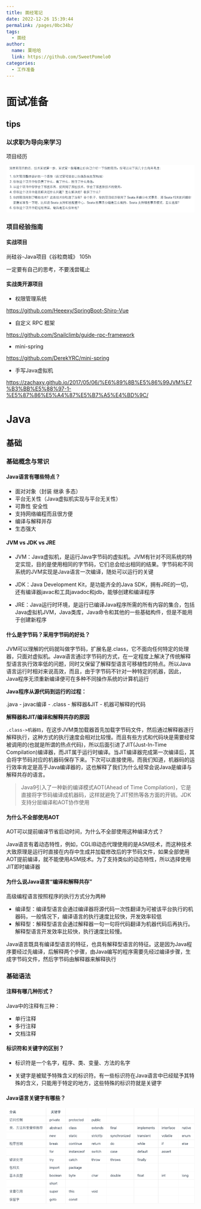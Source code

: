 ```yaml
---
title: 面经笔记
date: 2022-12-26 15:39:44
permalink: /pages/0bc34b/
tags: 
  - 面经
author: 
  name: 栗哈哈
  link: https://github.com/SweetPomelo0
categories: 
  - 工作准备
---
```


# 面试准备

## tips

### 以求职为导向来学习

项目经历

![image-20221226113351449](https://raw.githubusercontent.com/SweetPomelo0/picGo/main/img/202212261443231.png)

### 项目经验指南

#### 实战项目

尚硅谷-Java项目《谷粒商城》 105h

一定要有自己的思考，不要浅尝辄止



#### 实战类开源项目

* 权限管理系统

https://github.com/Heeexy/SpringBoot-Shiro-Vue

* 自定义 RPC 框架

https://github.com/Snailclimb/guide-rpc-framework

* mini-spring

https://github.com/DerekYRC/mini-spring

* 手写Java虚拟机

https://zachaxy.github.io/2017/05/06/%E6%89%8B%E5%86%99JVM%E7%B3%BB%E5%88%97-1-%E5%87%86%E5%A4%87%E5%B7%A5%E4%BD%9C/

# Java

## 基础

### 基础概念与常识

#### Java语言有哪些特点？

* 面对对象（封装 继承 多态）
* 平台无关性（Java虚拟机实现与平台无关性）
* 可靠性 安全性
* 支持网络编程而且很方便
* 编译与解释并存
* 生态强大



#### JVM vs JDK vs JRE

* JVM：Java虚拟机，是运行Java字节码的虚拟机。JVM有针对不同系统的特定实现，目的是使用相同的字节码，它们总会给出相同的结果。字节码和不同系统的JVM实现是Java语言一次编译，随处可以运行的关键

* JDK：Java Development Kit，是功能齐全的Java SDK，拥有JRE的一切，还有编译器javac和工具javadoc和jdb，能够创建和编译程序

* JRE：Java运行时环境，是运行已编译Java程序所需的所有内容的集合，包括Java虚拟机JVM，Java类库，Java命令和其他的一些基础构件，但是不能用于创建新程序

  

#### 什么是字节码？采用字节码的好处？

JVM可以理解的代码就叫做字节码，扩展名是.class，它不面向任何特定的处理器，只面对虚拟机。Java语言通过字节码的方式，在一定程度上解决了传统解释型语言执行效率低的问题，同时又保留了解释型语言可移植性的特点。所以Java语言运行时相对来说高效，而且，由于字节码不针对一种特定的机器，因此，Java程序无须重新编译便可在多种不同操作系统的计算机运行

**Java程序从源代码到运行的过程：**

.java - javac编译 - .class - 解释器&JIT - 机器可解释的代码

**解释器和JIT/编译和解释共存的原因**

`.class->机器码`，在这步JVM类加载器首先加载字节码文件，然后通过解释器逐行解释执行，这种方式的执行速度会相对比较慢。而且有些方式和代码块是需要经常被调用的(也就是所谓的热点代码)，所以后面引进了JIT(Just-In-Time Compilation)编译器，而JIT属于运行时编译。当JIT编译器完成第一次编译后，其会将字节码对应的机器码保存下来。下次可以直接使用。而我们知道，机器码的运行效率肯定是高于Java编译器的，这也解释了我们为什么经常会说Java是编译与解释共存的语言。

> Java9引入了一种新的编译模式AOT(Ahead of Time Compilation)，它是直接将字节码编译成机器码，这样就避免了JIT预热等各方面的开销。JDK支持分层编译和AOT协作使用



#### 为什么不全部使用AOT

AOT可以提前编译节省启动时间，为什么不全部使用这种编译方式？

Java语言有着动态特性，例如，CGLIB动态代理使用的是ASM技术，而这种技术大致原理是运行时直接在内存中生成并加载修改后的字节码文件，如果全部使用AOT提前编译，就不能使用ASM技术。为了支持类似的动态特性，所以选择使用JIT即时编译器



#### 为什么说Java语言“编译和解释共存”

高级编程语言按照程序的执行方式分为两种

* 编译型：编译型语言会通过编译器将源代码一次性翻译为可被该平台执行的机器码，一般情况下，编译语言的执行速度比较快，开发效率较低
* 解释型：解释型语言会通过解释器一句一句将代码翻译为机器代码后再执行。解释型语言开发效率比较快，执行速度比较慢。

Java语言既具有编译型语言的特征，也具有解释型语言的特征。这是因为Java程序要经过先编译，后解释两个步骤，由Java编写的程序需要先经过编译步骤，生成字节码文件，然后字节码由解释器来解释执行



### 基础语法

#### 注释有哪几种形式？

Java中的注释有三种：

* 单行注释
* 多行注释
* 文档注释



#### 标识符和关键字的区别？

* 标识符是一个名字，程序、类、变量、方法的名字

* 关键字是被赋予特殊含义的标识符。有一些标识符在Java语言中已经赋予其特殊的含义，只能用于特定的地方，这些特殊的标识符就是关键字

  

#### Java语言关键字有哪些？

![image-20221226145612527](https://raw.githubusercontent.com/SweetPomelo0/picGo/main/img/202212261456310.png)

